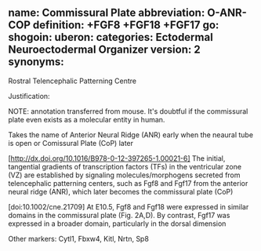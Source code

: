 name: Commissural Plate
abbreviation: O-ANR-COP
definition: +FGF8 +FGF18 +FGF17
go:
shogoin: 
uberon: 
categories: Ectodermal Neuroectodermal Organizer
version: 2
synonyms:
---

Rostral Telencephalic Patterning Centre

Justification:

NOTE: annotation transferred from mouse. It's doubtful if the commissural plate even exists as a molecular entity in human.

Takes the name of Anterior Neural Ridge (ANR) early when the neaural tube is open or Comissural Plate (CoP) later

[http://dx.doi.org/10.1016/B978-0-12-397265-1.00021-6] The initial, tangential gradients of transcription factors (TFs) in the ventricular zone (VZ) are established by signaling molecules/morphogens secreted from telencephalic patterning centers, such as Fgf8 and Fgf17 from the anterior neural ridge (ANR), which later becomes the commissural plate (CoP)

[doi:10.1002/cne.21709] At E10.5, Fgf8 and Fgf18 were expressed in similar domains in the commissural plate (Fig. 2A,D). By contrast, Fgf17 was expressed in a broader domain, particularly in the dorsal dimension

Other markers:
Cytl1, Fbxw4, Kitl, Nrtn, Sp8
